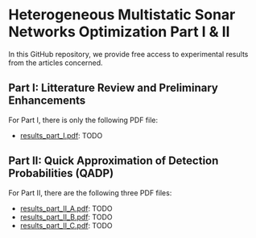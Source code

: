 # Heterogeneous Multistatic Sonar Networks Optimization Part I & II

In this GitHub repository, we provide free access to experimental results from the articles concerned.

## Part I: Litterature Review and Preliminary Enhancements

For Part I, there is only the following PDF file: 

* [results_part_I.pdf](https://github.com/owein-thuillier/MSN_optimization/blob/main/results/results_part_I.pdf): TODO

## Part II: Quick Approximation of Detection Probabilities (QADP)

For Part II, there are the following three PDF files: 

* [results_part_II_A.pdf](https://github.com/owein-thuillier/MSN_optimization/blob/main/results/results_part_II_A.pdf): TODO
* [results_part_II_B.pdf](https://github.com/owein-thuillier/MSN_optimization/blob/main/results/results_part_II_B.pdf): TODO
* [results_part_II_C.pdf](https://github.com/owein-thuillier/MSN_optimization/blob/main/results/results_part_II_C.pdf): TODO
